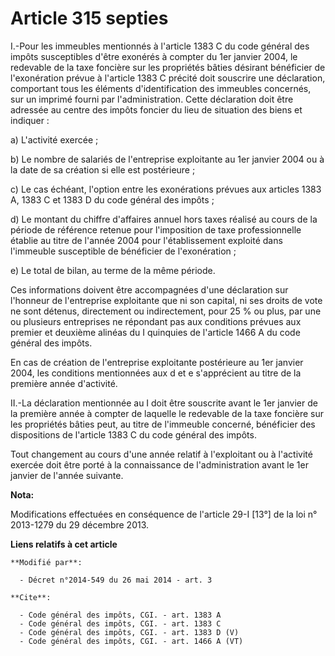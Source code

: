 # Article 315 septies

I.-Pour les immeubles mentionnés à l'article 1383 C du code général des impôts susceptibles d'être exonérés à compter du 1er
janvier 2004, le redevable de la taxe foncière sur les propriétés bâties désirant bénéficier de l'exonération prévue à
l'article 1383 C précité doit souscrire une déclaration, comportant tous les éléments d'identification des immeubles
concernés, sur un imprimé fourni par l'administration. Cette déclaration doit être adressée au centre des impôts foncier du
lieu de situation des biens et indiquer : 

a) L'activité exercée ; 

b) Le nombre de salariés de l'entreprise exploitante au 1er janvier 2004 ou à la date de sa création si elle est
postérieure ; 

c) Le cas échéant, l'option entre les exonérations prévues aux articles 1383 A, 1383 C et 1383 D du code général des
impôts ; 

d) Le montant du chiffre d'affaires annuel hors taxes réalisé au cours de la période de référence retenue pour l'imposition
de taxe professionnelle établie au titre de l'année 2004 pour l'établissement exploité dans l'immeuble susceptible de
bénéficier de l'exonération ; 

e) Le total de bilan, au terme de la même période. 

Ces informations doivent être accompagnées d'une déclaration sur l'honneur de l'entreprise exploitante que ni son capital, ni
ses droits de vote ne sont détenus, directement ou indirectement, pour 25 % ou plus, par une ou plusieurs entreprises ne
répondant pas aux conditions prévues aux premier et deuxième alinéas du I quinquies de l'article 1466 A du code général des
impôts. 

En cas de création de l'entreprise exploitante postérieure au 1er janvier 2004, les conditions mentionnées aux d et e
s'apprécient au titre de la première année d'activité. 

II.-La déclaration mentionnée au I doit être souscrite avant le 1er janvier de la première année à compter de laquelle le
redevable de la taxe foncière sur les propriétés bâties peut, au titre de l'immeuble concerné, bénéficier des dispositions de
l'article 1383 C du code général des impôts. 

Tout changement au cours d'une année relatif à l'exploitant ou à l'activité exercée doit être porté à la connaissance de
l'administration avant le 1er janvier de l'année suivante.

**Nota:**

Modifications effectuées en conséquence de l'article 29-I [13°] de la loi n° 2013-1279 du 29 décembre 2013.

**Liens relatifs à cet article**

	**Modifié par**:

	  - Décret n°2014-549 du 26 mai 2014 - art. 3

	**Cite**:

	  - Code général des impôts, CGI. - art. 1383 A
	  - Code général des impôts, CGI. - art. 1383 C
	  - Code général des impôts, CGI. - art. 1383 D (V)
	  - Code général des impôts, CGI. - art. 1466 A (VT)
